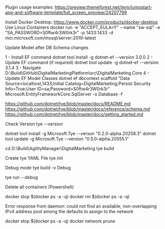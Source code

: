 Plugin usage examples: https://preview.themeforest.net/item/jumpstart-app-and-software-template/full_screen_preview/24207799

Install Docker Desktop: https://www.docker.com/products/docker-desktop
Use Linux Containers
docker run -e "ACCEPT_EULA=Y" --name "sw-sql" -e "SA_PASSWORD=S0ftw4r3W0rk3r" -p 1433:1433 -d mcr.microsoft.com/mssql/server:2019-latest 


Update Model after DB Schema changes

1 - Install EF command
    dotnet tool install -g dotnet-ef --version 3.0.0
2 - Update EF command (if required)
    dotnet tool update -g dotnet-ef --version 3.1.4
3 - Navigate D:\Build\GitHub\DigitalMarketingPlatform\src\DigitalMarketing.Core
4 - Update EF Model Classes
    dotnet ef dbcontext scaffold "Data Source=localhost,1433;Initial Catalog=DigitalMarketing;Persist Security Info=True;User ID=sa;Password=S0ftw4r3W0rk3r" Microsoft.EntityFrameworkCore.SqlServer -o Database -f
	
	
https://github.com/dotnet/tye/blob/master/docs/README.md
https://github.com/dotnet/tye/blob/master/docs/reference/schema.md
https://github.com/dotnet/tye/blob/master/docs/getting_started.md

Check Version
tye --version

dotnet tool install -g Microsoft.Tye --verson "0.2.0-alpha.20258.3"
dotnet tool update -g Microsoft.Tye --version "0.5.0-alpha.20555.1"


cd D:\Build\AgilityManager\DigitalMarketing
tye build

Create tye YAML File
tye init

Debug mode
tye build -v Debug


tye run --debug


Delete all containers (Powershell)

docker stop $(docker ps -a -q)
docker rm $(docker ps -a -q)


Error response from daemon: could not find an available, non-overlapping IPv4 address pool among the defaults to assign to the network

docker stop $(docker ps -a -q)
docker network prune
